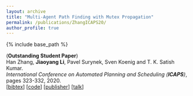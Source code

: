 ```yaml
---
layout: archive
title: "Multi-Agent Path Finding with Mutex Propagation"
permalink: /publications/ZhangICAPS20/
author_profile: true
---
```


{% include base_path %}
                  
(**Outstanding Student Paper**)       
Han Zhang, **Jiaoyang Li**, Pavel Surynek, Sven Koenig and T. K. Satish Kumar.      
<i>International Conference on Automated Planning and Scheduling (**ICAPS**)</i>, pages 323-332, 2020.                 
[<a href="javascript:void(0)" onclick="(function(target, id) { if ($('#' + id).css('display') == 'block') { $('#' + id).hide('fast'); $(target).text('bibtex') } else { $('#' + id).show('fast'); $(target).text('bibtex▲') } })(this, 'bibtex-ZhangICAPS20');">bibtex</a>]
[[code](https://github.com/Jiaoyang-Li/CBSH2-RTC)]
[[publisher](https://www.aaai.org/ojs/index.php/ICAPS/article/view/6677/)]
[[talk](https://www.youtube.com/watch?v=rzsk4OIBVHU&feature=youtu.be)]
<div id="bibtex-ZhangICAPS20" style="display:none">
<pre>@inproceedings{ZhangICAPS20,
  author    = {Han Zhang and Jiaoyang Li and Pavel Surynek and Sven Koenig and T. K. Satish Kumar},
  title     = {Multi-Agent Path Finding with Mutex Propagation},
  booktitle = {Proceedings of the International Conference on Automated Planning and Scheduling (ICAPS)},
  pages     = {323--332},
  year      = {2020}
}
</pre></div>  
     
         
